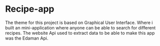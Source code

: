 # Recipe-app



The theme for this project is based on Graphical User Interface.
Where i built an mini-application where anyone can be able to search for different recipes.
The website Api used to extract data to be able to make this app was  the Edaman Api.
